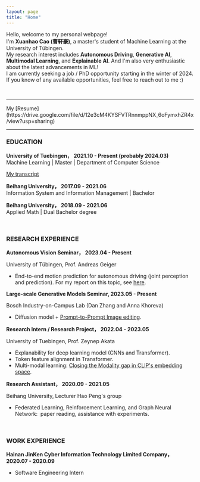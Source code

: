 ```yaml
---
layout: page
title: "Home"
---
```


Hello, welcome to my personal webpage!  
I'm **Xuanhao Cao (曹轩豪)**, a master's student of Machine Learning at the University of Tübingen.  
My research interest includes **Autonomous Driving**, **Generative AI**, **Multimodal Learning**, and **Explainable AI**.  And I'm also very enthusiastic about the latest advancements in ML!  
I am currently seeking a job / PhD opportunity starting in the winter of 2024. If you know of any available opportunities, feel free to reach out to me :)

<br/>
<hr/>
My [Resume](https://drive.google.com/file/d/12e3cM4KYSFVTRnnmppNX_6oFymxhZR4x/view?usp=sharing)
<hr/>

### **EDUCATION**
**University of Tuebingen，      2021.10 - Present (probably 2024.03)**    
Machine Learning | Master | Department of Computer Science 

[My transcript](https://drive.google.com/file/d/1itEO9-OsGxaYeD6jyT55OqULXkOcTDdp/view?usp=sharing)

**Beihang University，      2017.09 - 2021.06**    
Information System and Information Management | Bachelor


**Beihang University，      2018.09 - 2021.06**    
Applied Math | Dual Bachelor degree


<br/>

### **RESEARCH EXPERIENCE**
**Autonomous Vision Seminar，    2023.04 - Present**

University of Tübingen, Prof. Andreas Geiger
* End-to-end motion prediction for autonomous driving (joint perception and prediction).
For my report on this topic, see [here](https://drive.google.com/drive/folders/1K-JNJF6FgVsd3EubLFi3wqdkptTT-ivh?usp=sharing).


**Large-scale Generative Models Seminar,     2023.05 - Present**

Bosch Industry-on-Campus Lab (Dan Zhang and Anna Khoreva)    
* Diffusion model + [Prompt-to-Prompt Image editing](https://drive.google.com/drive/folders/1fzzvJc_NLh_815zi6sPWqF87SZJbUtIB?usp=sharing).

**Research Intern / Research Project，    2022.04 - 2023.05**

University of Tuebingen, Prof. Zeynep Akata      
* Explanability for deep learning model (CNNs and Transformer). 
* Token feature alignment in Transformer. 
* Multi-modal learning: [Closing the Modality gap in CLIP's embedding space](https://drive.google.com/drive/folders/1FuC75xdNdOJNAXL1pXv5WpZLyI17FsiK?usp=sharing).

**Research Assistant，    2020.09 - 2021.05**

Beihang University, Lecturer Hao Peng's group    
* Federated Learning, Reinforcement Learning, and Graph Neural Network:  paper reading, assistance with experiments.

<br/>

### **WORK EXPERIENCE**
**Hainan JinKen Cyber Information Technology Limited Company，       2020.07 - 2020.09** <br/>
* Software Engineering Intern



